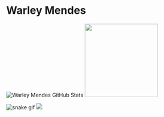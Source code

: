 # Warley Mendes

![Warley Mendes GitHub Stats](https://github-readme-stats.vercel.app/api?username=warleymendeslopes&show_icons=true&theme=dark)
<img height="195em" src="https://github-readme-stats.vercel.app/api/top-langs/?username=warleymendeslopes&layout=donut" />



![snake gif](https://github.com/warleymendeslopes/warleymendeslopes/blob/output/github-contribution-grid-snake-dark.svg)
<picture>
  <source
    srcset="https://github-readme-stats.vercel.app/api?username=anuraghazra&show_icons=true&theme=dark"
    media="(prefers-color-scheme: dark)"
  />
  <source
    srcset="https://github-readme-stats.vercel.app/api?username=anuraghazra&show_icons=true"
    media="(prefers-color-scheme: light), (prefers-color-scheme: no-preference)"
  />
  <img src="https://github-readme-stats.vercel.app/api?username=anuraghazra&show_icons=true" />
</picture>
<!--
HiagoRoedel/HiagoRoedel is a ✨ special ✨ repository because its README.md (this file) appears on your GitHub profile.

Here are some ideas to get you started:

🔭 I’m currently working on ...
🌱 I’m currently learning ...
👯 I’m looking to collaborate on ...
🤔 I’m looking for help with ...
💬 Ask me about ...
📫 How to reach me: ...
😄 Pronouns: ...
⚡ Fun fact: ...
-->